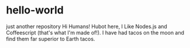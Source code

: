 # hello-world
just another repository 
Hi Humans!
Hubot here, I Like Nodes.js and Coffeescript (that's what I'm made of!).
I have had tacos on the moon and find them far superior to Earth tacos.
